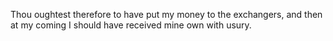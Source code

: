 Thou oughtest therefore to have put my money to the exchangers, and then at my coming I should have received mine own with usury.
